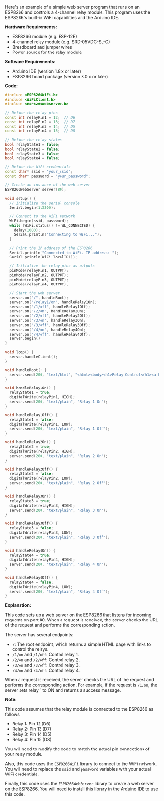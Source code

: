 Here's an example of a simple web server program that runs on an ESP8266 and controls a 4-channel relay module. This program uses the ESP8266's built-in WiFi capabilities and the Arduino IDE.

**Hardware Requirements:**

* ESP8266 module (e.g. ESP-12E)
* 4-channel relay module (e.g. SRD-05VDC-SL-C)
* Breadboard and jumper wires
* Power source for the relay module

**Software Requirements:**

* Arduino IDE (version 1.8.x or later)
* ESP8266 board package (version 3.0.x or later)

**Code:**

```cpp
#include <ESP8266WiFi.h>
#include <WiFiClient.h>
#include <ESP8266WebServer.h>

// Define the relay pins
const int relayPin1 = 12;  // D6
const int relayPin2 = 13;  // D7
const int relayPin3 = 14;  // D5
const int relayPin4 = 15;  // D8

// Define the relay states
bool relayState1 = false;
bool relayState2 = false;
bool relayState3 = false;
bool relayState4 = false;

// Define the WiFi credentials
const char* ssid = "your_ssid";
const char* password = "your_password";

// Create an instance of the web server
ESP8266WebServer server(80);

void setup() {
  // Initialize the serial console
  Serial.begin(115200);

  // Connect to the WiFi network
  WiFi.begin(ssid, password);
  while (WiFi.status() != WL_CONNECTED) {
    delay(1000);
    Serial.println("Connecting to WiFi...");
  }

  // Print the IP address of the ESP8266
  Serial.println("Connected to WiFi. IP address: ");
  Serial.println(WiFi.localIP());

  // Initialize the relay pins as outputs
  pinMode(relayPin1, OUTPUT);
  pinMode(relayPin2, OUTPUT);
  pinMode(relayPin3, OUTPUT);
  pinMode(relayPin4, OUTPUT);

  // Start the web server
  server.on("/", handleRoot);
  server.on("/relay1/on", handleRelay1On);
  server.on("/1/off", handleRelay1Off);
  server.on("/2/on", handleRelay2On);
  server.on("/2/off", handleRelay2Off);
  server.on("/3/on", handleRelay3On);
  server.on("/3/off", handleRelay3Off);
  server.on("/4/on", handleRelay4On);
  server.on("/4/off", handleRelay4Off);
  server.begin();
}

void loop() {
  server.handleClient();
}

void handleRoot() {
  server.send(200, "text/html", "<html><body><h1>Relay Control</h1><a href=\"/1/on\">Relay 1 On</a><br><a href=\"/1/off\">Relay 1 Off</a><br><a href=\"/2/on\">Relay 2 On</a><br><a href=\"/2/off\">Relay 2 Off</a><br><a href=\"/3/on\">Relay 3 On</a><br><a href=\"/3/off\">Relay 3 Off</a><br><a href=\"/4/on\">Relay 4 On</a><br><a href=\"/4/off\">Relay 4 Off</a></body></html>");
}

void handleRelay1On() {
  relayState1 = true;
  digitalWrite(relayPin1, HIGH);
  server.send(200, "text/plain", "Relay 1 On");
}

void handleRelay1Off() {
  relayState1 = false;
  digitalWrite(relayPin1, LOW);
  server.send(200, "text/plain", "Relay 1 Off");
}

void handleRelay2On() {
  relayState2 = true;
  digitalWrite(relayPin2, HIGH);
  server.send(200, "text/plain", "Relay 2 On");
}

void handleRelay2Off() {
  relayState2 = false;
  digitalWrite(relayPin2, LOW);
  server.send(200, "text/plain", "Relay 2 Off");
}

void handleRelay3On() {
  relayState3 = true;
  digitalWrite(relayPin3, HIGH);
  server.send(200, "text/plain", "Relay 3 On");
}

void handleRelay3Off() {
  relayState3 = false;
  digitalWrite(relayPin3, LOW);
  server.send(200, "text/plain", "Relay 3 Off");
}

void handleRelay4On() {
  relayState4 = true;
  digitalWrite(relayPin4, HIGH);
  server.send(200, "text/plain", "Relay 4 On");
}

void handleRelay4Off() {
  relayState4 = false;
  digitalWrite(relayPin4, LOW);
  server.send(200, "text/plain", "Relay 4 Off");
}
```

**Explanation:**

This code sets up a web server on the ESP8266 that listens for incoming requests on port 80. When a request is received, the server checks the URL of the request and performs the corresponding action.

The server has several endpoints:

* `/`: The root endpoint, which returns a simple HTML page with links to control the relays.
* `/1/on` and `/1/off`: Control relay 1.
* `/2/on` and `/2/off`: Control relay 2.
* `/3/on` and `/3/off`: Control relay 3.
* `/4/on` and `/4/off`: Control relay 4.

When a request is received, the server checks the URL of the request and performs the corresponding action. For example, if the request is `/1/on`, the server sets relay 1 to ON and returns a success message.

**Note:**

This code assumes that the relay module is connected to the ESP8266 as follows:

* Relay 1: Pin 12 (D6)
* Relay 2: Pin 13 (D7)
* Relay 3: Pin 14 (D5)
* Relay 4: Pin 15 (D8)

You will need to modify the code to match the actual pin connections of your relay module.

Also, this code uses the `ESP8266WiFi` library to connect to the WiFi network. You will need to replace the `ssid` and `password` variables with your actual WiFi credentials.

Finally, this code uses the `ESP8266WebServer` library to create a web server on the ESP8266. You will need to install this library in the Arduino IDE to use this code.